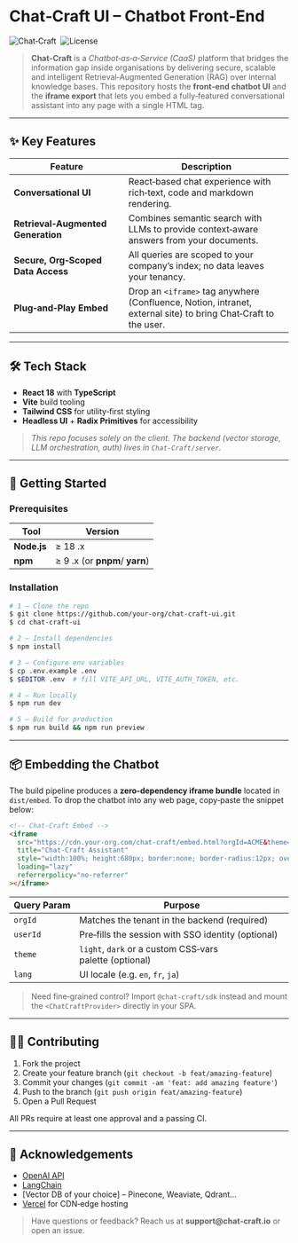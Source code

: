 # Chat‑Craft UI – Chatbot Front‑End

![Chat‑Craft](https://img.shields.io/badge/Chat--Craft-CaaS-blue?style=flat-square)  ![License](https://img.shields.io/badge/license-MIT-green?style=flat-square)

> **Chat‑Craft** is a *Chatbot‑as‑a‑Service (CaaS)* platform that bridges the information gap inside organisations by delivering secure, scalable and intelligent Retrieval‑Augmented Generation (RAG) over internal knowledge bases. This repository hosts the **front‑end chatbot UI** and the **iframe export** that lets you embed a fully‑featured conversational assistant into any page with a single HTML tag.

---

## ✨ Key Features

| Feature                            | Description                                                                                                    |
| ---------------------------------- | -------------------------------------------------------------------------------------------------------------- |
| **Conversational UI**              | React‑based chat experience with rich‑text, code and markdown rendering.                                       |
| **Retrieval‑Augmented Generation** | Combines semantic search with LLMs to provide context‑aware answers from your documents.                       |
| **Secure, Org‑Scoped Data Access** | All queries are scoped to your company’s index; no data leaves your tenancy.                                   |
| **Plug‑and‑Play Embed**            | Drop an `<iframe>` tag anywhere (Confluence, Notion, intranet, external site) to bring Chat‑Craft to the user. |                                              

---

## 🛠 Tech Stack

* **React 18** with **TypeScript**
* **Vite** build tooling
* **Tailwind CSS** for utility‑first styling
* **Headless UI** + **Radix Primitives** for accessibility

> *This repo focuses solely on the client. The backend (vector storage, LLM orchestration, auth) lives in `Chat‑Craft/server`.*

---

## 🚀 Getting Started

### Prerequisites

|  Tool       | Version                        |
| ----------- | ------------------------------ |
| **Node.js** | ≥ 18 .x                        |
| **npm**     | ≥ 9 .x (or **pnpm**/ **yarn**) |

### Installation

```bash
# 1 — Clone the repo
$ git clone https://github.com/your‑org/chat‑craft‑ui.git
$ cd chat‑craft‑ui

# 2 — Install dependencies
$ npm install

# 3 — Configure env variables
$ cp .env.example .env
$ $EDITOR .env  # fill VITE_API_URL, VITE_AUTH_TOKEN, etc.

# 4 — Run locally
$ npm run dev

# 5 — Build for production
$ npm run build && npm run preview
```

---

## 📦 Embedding the Chatbot

The build pipeline produces a **zero‑dependency iframe bundle** located in `dist/embed`. To drop the chatbot into any web page, copy‑paste the snippet below:

```html
<!-- Chat‑Craft Embed -->
<iframe
  src="https://cdn.your‑org.com/chat‑craft/embed.html?orgId=ACME&theme=dark"
  title="Chat‑Craft Assistant"
  style="width:100%; height:680px; border:none; border-radius:12px; overflow:hidden;"
  loading="lazy"
  referrerpolicy="no-referrer"
></iframe>
```

| Query Param | Purpose                                                 |
| ----------- | ------------------------------------------------------- |
| `orgId`     | Matches the tenant in the backend (required)            |
| `userId`    | Pre‑fills the session with SSO identity (optional)      |
| `theme`     | `light`, `dark` or a custom CSS‑vars palette (optional) |
| `lang`      | UI locale (e.g. `en`, `fr`, `ja`)                       |

> Need fine‑grained control? Import `@chat‑craft/sdk` instead and mount the `<ChatCraftProvider>` directly in your SPA.

---


## 🧑‍💻 Contributing

1. Fork the project
2. Create your feature branch (`git checkout -b feat/amazing‑feature`)
3. Commit your changes (`git commit -am 'feat: add amazing feature'`)
4. Push to the branch (`git push origin feat/amazing‑feature`)
5. Open a Pull Request

All PRs require at least one approval and a passing CI.

---

## 📣 Acknowledgements

* [OpenAI API](https://openai.com)
* [LangChain](https://github.com/langchain-ai)
* \[Vector DB of your choice] – Pinecone, Weaviate, Qdrant…
* [Vercel](https://vercel.com) for CDN‑edge hosting

> Have questions or feedback? Reach us at **support\@chat‑craft.io** or open an issue.


